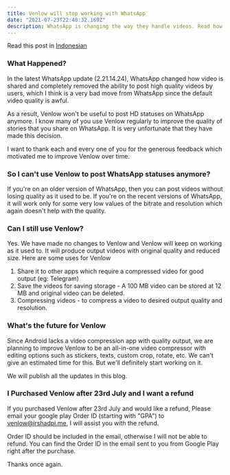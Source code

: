 ```yaml
---
title: Venlow will stop working with WhatsApp
date: "2021-07-23T22:40:32.169Z"
description: WhatsApp is changing the way they handle videos. Read how it will impact Venlow and it's users.
---
```


Read this post in [Indonesian](/venlow-whatsapp-update-id)

### What Happened?

In the latest WhatsApp update (2.21.14.24), WhatsApp changed how video is shared and completely removed the ability to post high quality videos by users, which I think is a very bad move from WhatsApp since the default video quality is awful.

As a result, Venlow won't be useful to post HD statuses on WhatsApp anymore. I know many of you use Venlow regularly to improve the quality of stories that you share on WhatsApp. It is very unfortunate that they have made this decision. 

I want to thank each and every one of you for the generous feedback which motivated me to improve Venlow over time.

### So I can't use Venlow to post WhatsApp statuses anymore?

If you're on an older version of WhatsApp, then you can post videos without losing quality as it used to be. If you're on the recent versions of WhatsApp, it will work only for some very low values of the bitrate and resolution which again doesn't help with the quality.

### Can I still use Venlow?

Yes. We have made no changes to Venlow and Venlow will keep on working as it used to. It will produce output videos with original quality and reduced size. Here are some uses for Venlow

1. Share it to other apps which require a compressed video for good output (eg: Telegram)
2. Save the videos for saving storage - A 100 MB video can be stored at 12 MB and original video can be deleted. 
3. Compressing videos - to compress a video to desired output quality and resolution. 

### What's the future for Venlow

Since Android lacks a video compression app with quality output, we are planning to improve Venlow to be an all-in-one video compressor with editing options such as stickers, texts, custom crop, rotate, etc. We can't give an estimated time for this. But we'll definitely start working on it.

We will publish all the updates in this blog.

### I Purchased Venlow after 23rd July and I want a refund

If you purchased Venlow after 23rd July and would like a refund, Please email your google play Order ID (starting with "GPA") to venlow@irshadpi.me, I will assist you with the refund.

Order ID should be included in the email, otherwise I will not be able to refund. You can find the Order ID in the email sent to you from Google Play right after the purchase.


Thanks once again.